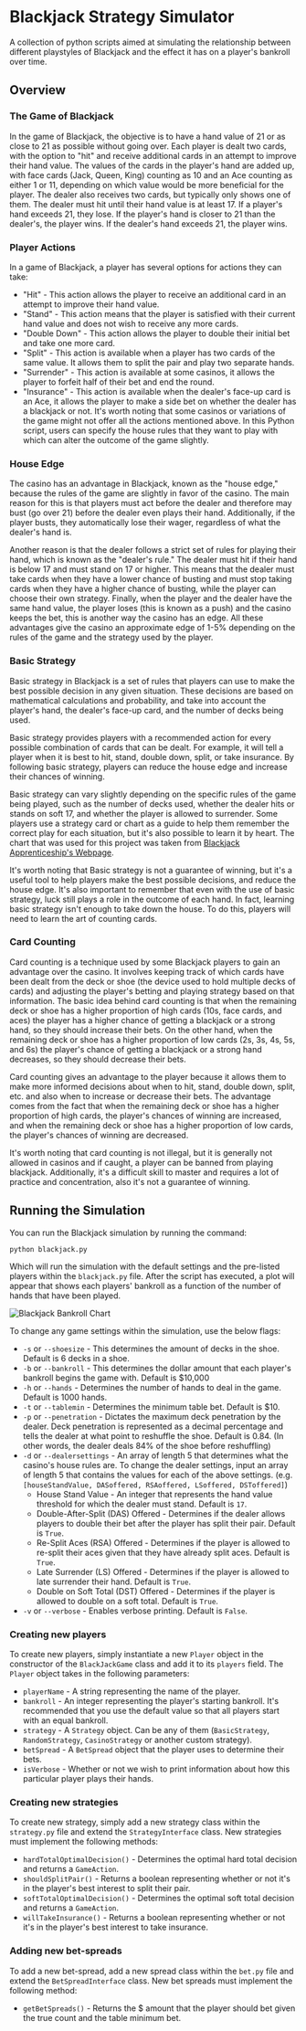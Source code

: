 # Blackjack Strategy Simulator

A collection of python scripts aimed at simulating the relationship between different playstyles of Blackjack and the effect it has on a player's bankroll over time.

## Overview

### The Game of Blackjack

In the game of Blackjack, the objective is to have a hand value of 21 or as close to 21 as possible without going over. Each player is dealt two cards, with the option to "hit" and receive additional cards in an attempt to improve their hand value. The values of the cards in the player's hand are added up, with face cards (Jack, Queen, King) counting as 10 and an Ace counting as either 1 or 11, depending on which value would be more beneficial for the player. The dealer also receives two cards, but typically only shows one of them. The dealer must hit until their hand value is at least 17. If a player's hand exceeds 21, they lose. If the player's hand is closer to 21 than the dealer's, the player wins. If the dealer's hand exceeds 21, the player wins.

### Player Actions

In a game of Blackjack, a player has several options for actions they can take:
* "Hit" - This action allows the player to receive an additional card in an attempt to improve their hand value.
* "Stand" - This action means that the player is satisfied with their current hand value and does not wish to receive any more cards.
* "Double Down" - This action allows the player to double their initial bet and take one more card.
* "Split" - This action is available when a player has two cards of the same value. It allows them to split the pair and play two separate hands.
* "Surrender" - This action is available at some casinos, it allows the player to forfeit half of their bet and end the round.
* "Insurance" - This action is available when the dealer's face-up card is an Ace, it allows the player to make a side bet on whether the dealer has a blackjack or not.
It's worth noting that some casinos or variations of the game might not offer all the actions mentioned above. In this Python script, users can specify the house rules that they want to play with which can alter the outcome of the game slightly. 

### House Edge

The casino has an advantage in Blackjack, known as the "house edge," because the rules of the game are slightly in favor of the casino. The main reason for this is that players must act before the dealer and therefore may bust (go over 21) before the dealer even plays their hand. Additionally, if the player busts, they automatically lose their wager, regardless of what the dealer's hand is.

Another reason is that the dealer follows a strict set of rules for playing their hand, which is known as the "dealer's rule." The dealer must hit if their hand is below 17 and must stand on 17 or higher. This means that the dealer must take cards when they have a lower chance of busting and must stop taking cards when they have a higher chance of busting, while the player can choose their own strategy. Finally, when the player and the dealer have the same hand value, the player loses (this is known as a push) and the casino keeps the bet, this is another way the casino has an edge. All these advantages give the casino an approximate edge of 1-5% depending on the rules of the game and the strategy used by the player.

### Basic Strategy

Basic strategy in Blackjack is a set of rules that players can use to make the best possible decision in any given situation. These decisions are based on mathematical calculations and probability, and take into account the player's hand, the dealer's face-up card, and the number of decks being used.

Basic strategy provides players with a recommended action for every possible combination of cards that can be dealt. For example, it will tell a player when it is best to hit, stand, double down, split, or take insurance. By following basic strategy, players can reduce the house edge and increase their chances of winning.

Basic strategy can vary slightly depending on the specific rules of the game being played, such as the number of decks used, whether the dealer hits or stands on soft 17, and whether the player is allowed to surrender. Some players use a strategy card or chart as a guide to help them remember the correct play for each situation, but it's also possible to learn it by heart. The chart that was used for this project was taken from [Blackjack Apprenticeship's Webpage](https://www.blackjackapprenticeship.com/blackjack-strategy-charts/).

It's worth noting that Basic strategy is not a guarantee of winning, but it's a useful tool to help players make the best possible decisions, and reduce the house edge. It's also important to remember that even with the use of basic strategy, luck still plays a role in the outcome of each hand. In fact, learning basic strategy isn't enough to take down the house. To do this, players will need to learn the art of counting cards.

### Card Counting

Card counting is a technique used by some Blackjack players to gain an advantage over the casino. It involves keeping track of which cards have been dealt from the deck or shoe (the device used to hold multiple decks of cards) and adjusting the player's betting and playing strategy based on that information. The basic idea behind card counting is that when the remaining deck or shoe has a higher proportion of high cards (10s, face cards, and aces) the player has a higher chance of getting a blackjack or a strong hand, so they should increase their bets. On the other hand, when the remaining deck or shoe has a higher proportion of low cards (2s, 3s, 4s, 5s, and 6s) the player's chance of getting a blackjack or a strong hand decreases, so they should decrease their bets.

Card counting gives an advantage to the player because it allows them to make more informed decisions about when to hit, stand, double down, split, etc. and also when to increase or decrease their bets. The advantage comes from the fact that when the remaining deck or shoe has a higher proportion of high cards, the player's chances of winning are increased, and when the remaining deck or shoe has a higher proportion of low cards, the player's chances of winning are decreased.

It's worth noting that card counting is not illegal, but it is generally not allowed in casinos and if caught, a player can be banned from playing blackjack. Additionally, it's a difficult skill to master and requires a lot of practice and concentration, also it's not a guarantee of winning.

## Running the Simulation

You can run the Blackjack simulation by running the command:
```
python blackjack.py
```
Which will run the simulation with the default settings and the pre-listed players within the `blackjack.py` file. After the script has executed, a plot will appear that shows each players' bankroll as a function of the number of hands that have been played.

![Blackjack Bankroll Chart](https://github.com/jgayda/blackjack-simulator/blob/main/blackjack_chart.png)

To change any game settings within the simulation, use the below flags:
* `-s` or `--shoesize` - This determines the amount of decks in the shoe. Default is 6 decks in a shoe.
* `-b` or `--bankroll` - This determines the dollar amount that each player's bankroll begins the game with. Default is $10,000
* `-h` or `--hands` - Determines the number of hands to deal in the game. Default is 1000 hands.
* `-t` or `--tablemin` - Determines the minimum table bet. Default is $10.
* `-p` or `--penetration` - Dictates the maximum deck penetration by the dealer. Deck penetration is represented as a decimal percentage and tells the dealer at what point to reshuffle the shoe. Default is 0.84. (In other words, the dealer deals 84% of the shoe before reshuffling)
* `-d` or `--dealersettings` - An array of length 5 that determines what the casino's house rules are. To change the dealer settings, input an array of length 5 that contains the values for each of the above settings. (e.g. `[houseStandValue, DASoffered, RSAoffered, LSoffered, DSToffered]`)
  * House Stand Value - An integer that represents the hand value threshold for which the dealer must stand. Default is `17`.
  * Double-After-Split (DAS) Offered - Determines if the dealer allows players to double their bet after the player has split their pair. Default is `True`.
  * Re-Split Aces (RSA) Offered - Determines if the player is allowed to re-split their aces given that they have already split aces. Default is `True`.
  * Late Surrender (LS) Offered - Determines if the player is allowed to late surrender their hand. Default is `True`.
  * Double on Soft Total (DST) Offered - Determines if the player is allowed to double on a soft total. Default is `True`.
 * `-v` or `--verbose` - Enables verbose printing. Default is `False`.
 
 ### Creating new players
 
 To create new players, simply instantiate a new `Player` object in the constructor of the `BlackJackGame` class and add it to its `players` field. The `Player` object takes in the following parameters:
 * `playerName` - A string representing the name of the player.
 * `bankroll` - An integer representing the player's starting bankroll. It's recommended that you use the default value so that all players start with an equal bankroll. 
 * `strategy` - A `Strategy` object. Can be any of them (`BasicStrategy`, `RandomStrategy`, `CasinoStrategy` or another custom strategy).
 * `betSpread` - A `BetSpread` object that the player uses to determine their bets.
 * `isVerbose` - Whether or not we wish to print information about how this particular player plays their hands.
 
 ### Creating new strategies
 
 To create new strategy, simply add a new strategy class within the `strategy.py` file and extend the `StrategyInterface` class. New strategies must implement the following methods:
 * `hardTotalOptimalDecision()` - Determines the optimal hard total decision and returns a `GameAction`.
 * `shouldSplitPair()` - Returns a boolean representing whether or not it's in the player's best interest to split their pair.
 * `softTotalOptimalDecision()` - Determines the optimal soft total decision and returns a `GameAction`.
 * `willTakeInsurance()` - Returns a boolean representing whether or not it's in the player's best interest to take insurance.
 
 ### Adding new bet-spreads

To add a new bet-spread, add a new spread class within the `bet.py` file and extend the `BetSpreadInterface` class. New bet spreads must implement the following method:
* `getBetSpreads()` - Returns the $ amount that the player should bet given the true count and the table minimum bet. 
